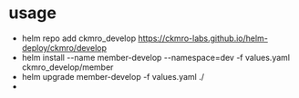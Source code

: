 
# usage

* helm repo add ckmro_develop https://ckmro-labs.github.io/helm-deploy/ckmro/develop
* helm install --name member-develop --namespace=dev -f values.yaml ckmro_develop/member
* helm upgrade member-develop -f values.yaml ./
*
